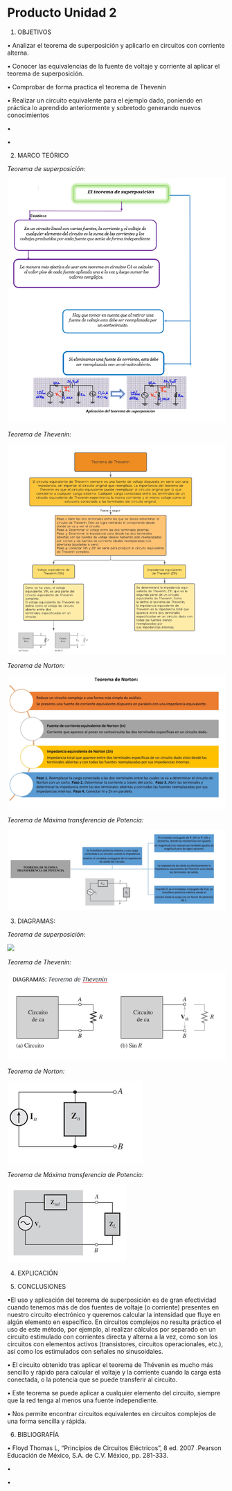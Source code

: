 # Producto Unidad 2
1. OBJETIVOS

• Analizar el teorema de superposición y aplicarlo en circuitos con corriente alterna.

• Conocer las equivalencias de la fuente de voltaje y corriente al aplicar el teorema de superposición.

• Comprobar de forma practica el teorema de Thevenin
 
•	Realizar un circuito equivalente para el ejemplo dado, poniendo en práctica lo aprendido anteriormente y sobretodo generando nuevos conocimientos

• 

•	


2. MARCO TEÓRICO

*Teorema de superposición:*

![](https://github.com/andressanttos/Producto-Unidad-2/blob/main/img/superpo.png)

*Teorema de Thevenin:*

![](https://github.com/andressanttos/Producto-Unidad-2/blob/main/img/teorema%20de%20thevenin.png)

*Teorema de Norton:*

![](img/marco3.jpg)

*Teorema de Máxima transferencia de Potencia:*

![](img/marco4.jpg)

3. DIAGRAMAS:

*Teorema de superposición:*

![](https://github.com/andressanttos/Producto-Unidad-2/blob/main/img/diagrama%20superposici%C3%B3n.png)

*Teorema de Thevenin:*

![](https://github.com/andressanttos/Producto-Unidad-2/blob/main/img/diagrama%20teorema%20de%20thevenin.png)

*Teorema de Norton:*

![](img/diagrama3.jpg)

*Teorema de Máxima transferencia de Potencia:*

![](img/diagrama4.jpg)

4. EXPLICACIÓN




5. CONCLUSIONES

•El uso y aplicación del teorema de superposición es de gran efectividad cuando tenemos más de dos fuentes de voltaje (o corriente) presentes en nuestro circuito electrónico y queremos calcular la intensidad que fluye en algún elemento en específico. En circuitos complejos no resulta práctico el uso de este método, por ejemplo, al realizar cálculos por separado en un circuito estimulado con corrientes directa y alterna a la vez, como son los circuitos con elementos activos (transistores, circuitos operacionales, etc.), así como los estimulados con señales no sinusoidales.

•	El circuito obtenido tras aplicar el teorema de Thévenin es mucho más sencillo y rápido para calcular el voltaje y la corriente cuando la carga está conectada, o la potencia que se puede transferir al circuito.

•	Este teorema se puede aplicar a cualquier elemento del circuito, siempre que la red tenga al menos una fuente independiente.

•	Nos permite encontrar circuitos equivalentes en circuitos complejos de una forma sencilla y rápida. 

6. BIBLIOGRAFÍA

•	Floyd Thomas L, “Principios de Circuitos Eléctricos”, 8 ed. 2007 .Pearson Educación de México, S.A. de C.V. México, pp. 281-333.

• 

• 
